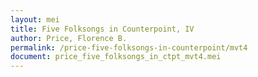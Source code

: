 ```yaml
---
layout: mei
title: Five Folksongs in Counterpoint, IV
author: Price, Florence B.
permalink: /price-five-folksongs-in-counterpoint/mvt4
document: price_five_folksongs_in_ctpt_mvt4.mei
---
```


<div id="notation" style="overflow-x: auto"></div>
